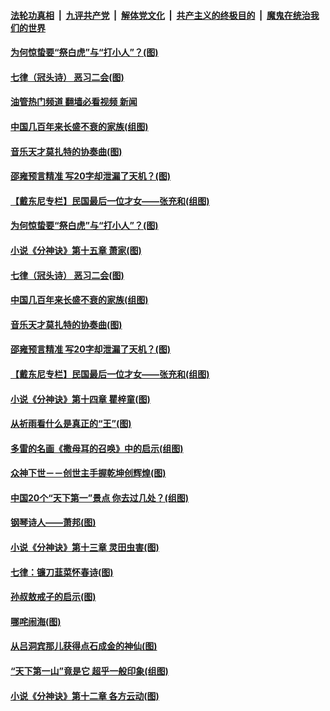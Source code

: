 ####  [法轮功真相](../../../../basic/blob/master/README.md?t=03051212) &nbsp;|&nbsp; [九评共产党](../../../../9ping.md/blob/master/README.md?t=03051212) &nbsp;|&nbsp; [解体党文化](../../../../jtdwh.md/blob/master/README.md?t=03051212)  &nbsp;|&nbsp; [共产主义的终极目的](../../../../gczydzjmd.md/blob/master/README.md?t=03051212) &nbsp;|&nbsp; [魔鬼在统治我们的世界](../../../../mgztzwmdsj.md/blob/master/README.md?t=03051212) 

#### [为何惊蛰要“祭白虎”与“打小人”？(图)](../pages/p7/1029405.md?t=03051212) 

#### [七律（冠头诗） 恶习二会(图)](../pages/p7/1030260.md?t=03051212) 

#### [油管热门频道 翻墙必看视频 新闻](http://129.146.143.75:81/youtube.html?03051212)

#### [中国几百年来长盛不衰的家族(组图)](../pages/p7/1029688.md?t=03051212) 

#### [音乐天才莫扎特的协奏曲(图)](../pages/p7/1019019.md?t=03051212) 

#### [邵雍预言精准 写20字却泄漏了天机？(图)](../pages/p7/992485.md?t=03051212) 

#### [【戴东尼专栏】民国最后一位才女——张充和(组图)](../pages/p7/1024606.md?t=03051212) 

#### [为何惊蛰要“祭白虎”与“打小人”？(图)](../pages/p7/1029405.md?t=03051212) 

#### [小说《分神诀》第十五章 萧家(图)](../pages/p7/1029236.md?t=03051212) 

#### [七律（冠头诗） 恶习二会(图)](../pages/p7/1030260.md?t=03051212) 

#### [中国几百年来长盛不衰的家族(组图)](../pages/p7/1029688.md?t=03051212) 

#### [音乐天才莫扎特的协奏曲(图)](../pages/p7/1019019.md?t=03051212) 

#### [邵雍预言精准 写20字却泄漏了天机？(图)](../pages/p7/992485.md?t=03051212) 

#### [【戴东尼专栏】民国最后一位才女——张充和(组图)](../pages/p7/1024606.md?t=03051212) 

#### [小说《分神诀》第十四章 瞿梓童(图)](../pages/p7/1029235.md?t=03051212) 

#### [从祈雨看什么是真正的“王”(图)](../pages/p7/1029481.md?t=03051212) 

#### [多雷的名画《撒母耳的召唤》中的启示(组图)](../pages/p7/1029829.md?t=03051212) 

#### [众神下世－－创世主手握乾坤创辉煌(图)](../pages/p7/1028315.md?t=03051212) 

#### [中国20个“天下第一”景点 你去过几处？(组图)](../pages/p7/1029684.md?t=03051212) 

#### [钢琴诗人——萧邦(图)](../pages/p7/1029686.md?t=03051212) 

#### [小说《分神诀》第十三章 灵田虫害(图)](../pages/p7/1029234.md?t=03051212) 

#### [七律：镰刀韮菜怀春诗(图)](../pages/p7/1029828.md?t=03051212) 

#### [孙叔敖戒子的启示(图)](../pages/p7/1029625.md?t=03051212) 

#### [哪咤闹海(图)](../pages/p7/1028317.md?t=03051212) 

#### [从吕洞宾那儿获得点石成金的神仙(图)](../pages/p7/1029483.md?t=03051212) 

#### [“天下第一山”竟是它 超乎一般印象(组图)](../pages/p7/1028614.md?t=03051212) 

#### [小说《分神诀》第十二章 各方云动(图)](../pages/p7/1029233.md?t=03051212) 

<img src='http://gfw-breaker.win/goodnews/indexes/p7.md' width='0px' height='0px'/>
